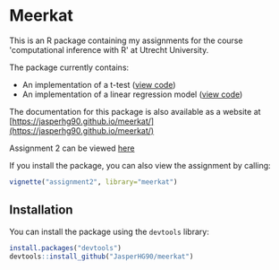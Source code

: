 # Meerkat

This is an R package containing my assignments for the course 'computational inference with R' at Utrecht University.

The package currently contains:

  - An implementation of a t-test ([view code](https://github.com/JasperHG90/meerkat/blob/master/R/a2_ttest.R))
  - An implementation of a linear regression model ([view code](https://github.com/JasperHG90/meerkat/blob/master/R/a2_linearmodel.R))
  
The documentation for this package is also available as a website at [https://jasperhg90.github.io/meerkat/](https://jasperhg90.github.io/meerkat/)

Assignment 2 can be viewed [here](https://jasperhg90.github.io/meerkat/articles/assignment2.html)

If you install the package, you can also view the assignment by calling:

```r
vignette("assignment2", library="meerkat")
```

## Installation

You can install the package using the `devtools` library:

```r
install.packages("devtools")
devtools::install_github("JasperHG90/meerkat")
```
